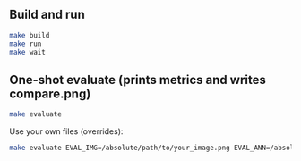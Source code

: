 ## Build and run

```sh
make build
make run
make wait
```

## One-shot evaluate (prints metrics and writes compare.png)

```sh
make evaluate
```

Use your own files (overrides):

```sh
make evaluate EVAL_IMG=/absolute/path/to/your_image.png EVAL_ANN=/absolute/path/to/your_annotations.json IOU=0.5
```

